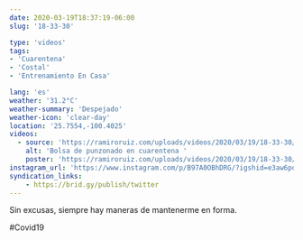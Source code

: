 ```yaml
---
date: 2020-03-19T18:37:19-06:00
slug: '18-33-30'

type: 'videos' 
tags:
- 'Cuarentena'
- 'Costal'
- 'Entrenamiento En Casa'

lang: 'es'
weather: '31.2°C'
weather-summary: 'Despejado'
weather-icon: 'clear-day'
location: '25.7554,-100.4025'
videos:
  - source: 'https://ramiroruiz.com/uploads/videos/2020/03/19/18-33-30/punching-bag-in-quarantine-.mp4'
    alt: 'Bolsa de punzonado en cuarentena '
    poster: 'https://ramiroruiz.com/uploads/videos/2020/03/19/18-33-30/poster.jpg'
instagram_url: 'https://www.instagram.com/p/B97A0OBhDRG/?igshid=e3aw6pobi33k'
syndication_links:
    - https://brid.gy/publish/twitter
---
```

Sin excusas, siempre hay maneras de mantenerme en forma.

 #Covid19  